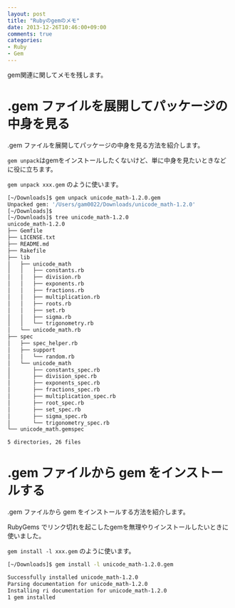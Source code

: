 ```yaml
---
layout: post
title: "Rubyのgemのメモ"
date: 2013-12-26T10:46:00+09:00
comments: true
categories: 
- Ruby
- Gem
---
```


gem関連に関してメモを残します。

# .gem ファイルを展開してパッケージの中身を見る

.gem ファイルを展開してパッケージの中身を見る方法を紹介します。

`gem unpack`はgemをインストールしたくないけど、単に中身を見たいときなどに役に立ちます。

`gem unpack xxx.gem` のように使います。

```bash gem unpack
[~/Downloads]$ gem unpack unicode_math-1.2.0.gem
Unpacked gem: '/Users/gam0022/Downloads/unicode_math-1.2.0'
[~/Downloads]$
[~/Downloads]$ tree unicode_math-1.2.0
unicode_math-1.2.0
├── Gemfile
├── LICENSE.txt
├── README.md
├── Rakefile
├── lib
│   ├── unicode_math
│   │   ├── constants.rb
│   │   ├── division.rb
│   │   ├── exponents.rb
│   │   ├── fractions.rb
│   │   ├── multiplication.rb
│   │   ├── roots.rb
│   │   ├── set.rb
│   │   ├── sigma.rb
│   │   └── trigonometry.rb
│   └── unicode_math.rb
├── spec
│   ├── spec_helper.rb
│   ├── support
│   │   └── random.rb
│   └── unicode_math
│       ├── constants_spec.rb
│       ├── division_spec.rb
│       ├── exponents_spec.rb
│       ├── fractions_spec.rb
│       ├── multiplication_spec.rb
│       ├── root_spec.rb
│       ├── set_spec.rb
│       ├── sigma_spec.rb
│       └── trigonometry_spec.rb
└── unicode_math.gemspec

5 directories, 26 files
```

# .gem ファイルから gem をインストールする

.gem ファイルから gem をインストールする方法を紹介します。

RubyGems でリンク切れを起こしたgemを無理やりインストールしたいときに使いました。

`gem install -l xxx.gem` のように使います。

``` bash gem install -l
[~/Downloads]$ gem install -l unicode_math-1.2.0.gem

Successfully installed unicode_math-1.2.0
Parsing documentation for unicode_math-1.2.0
Installing ri documentation for unicode_math-1.2.0
1 gem installed
```
